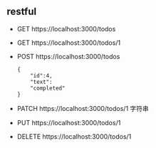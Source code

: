 ## restful
- GET https://localhost:3000/todos 
- GET https://localhost:3000/todos/1
- POST https://localhost:3000/todos
    ```
    {
        "id":4,
        "text":
        "completed"
    }
    ```
- PATCH https://localhost:3000/todos/1
    字符串
- PUT https://localhost:3000/todos/1

- DELETE https://localhost:3000/todos/1

